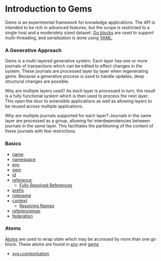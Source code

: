 # Introduction to Gems

Gems is an experimental framework for knowledge applications. The API is intended to be rich in advanced features, but the scope is restricted to a single host and a moderately sized dataset. [Go blocks](https://clojuredocs.org/clojure.core.async/go) are used to support multi-threading, and serialization is done using [YAML](https://en.wikipedia.org/wiki/YAML).

### A Generative Approach

Gems is a multi-layered generative system. Each layer has one or more journals of transactions which can be edited to effect changes in the system. These journals are processed layer by layer when regenerating gems. Because a generative process is used to handle updates, deep structural changes are possible.

Why are multiple layers used? As each layer is processed in turn, the result is a fully functional system which is then used to process the next layer. This open the door to extensible applications as well as allowing layers to be reused across multiple applications.

Why are multiple journals supported for each layer? Journals in the same layer are processed as a group, allowing for interdependencies between journals in the same layer. This facilitates the partitioning of the content of these journals with few restrictions.

### Basics

- [name](basics/name.md)
- [namespace](basics/namespace.md)
- [env](basics/env.md)
- [gem](basics/gem.md)
- [id](basics/id.md)
- [reference](basics/reference.md)
  - [Fully Resolved References](basics/reference.md#Fully%20Resolved%20References)
- [prefix](basics/prefix.md)
- [rolename](basics/rolename.md)
- [context](basics/context.md)
  - [Resolving Names](basics/context.md#Resolving%20Names)
- [referencemap](basics/referencemap.md)
- [federation](basics/federation.md)

### Atoms

[Atoms](https://clojure.org/reference/atoms) are used to wrap state which may be accessed by more than one go block. These atoms are found in [env](basics/env.md) and [gems](basics/gem.md)

- [sys+contextsatom](atoms/sys+contextsatom.md)
